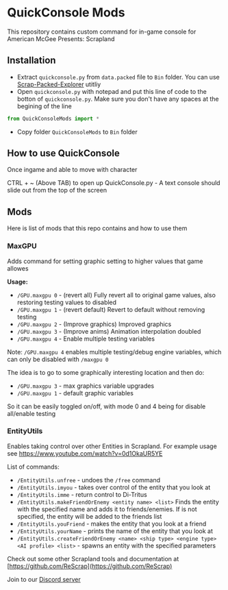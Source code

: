 # QuickConsole Mods

This repository contains custom command for in-game console for American McGee Presents: Scrapland

## Installation

 - Extract `quickconsole.py` from `data.packed` file to `Bin` folder. You can use [Scrap-Packed-Explorer](https://github.com/ReScrap/Scrap-Packed-Explorer) utitliy
 - Open `quickconsole.py` with notepad and put this line of code to the botton of `quickconsole.py`. Make sure you don't have any spaces at the begining of the line

```python
from QuickConsoleMods import *
```

 - Copy folder `QuickConsoleMods` to `Bin` folder

## How to use QuickConsole

Once ingame and able to move with character

CTRL + ~ (Above TAB) to open up QuickConsole.py - A text console should slide out from the top of the screen

## Mods

Here is list of mods that this repo contains and how to use them

### MaxGPU

Adds command for setting graphic setting to higher values that game allowes

**Usage:**

 - `/GPU.maxgpu 0` - (revert all) Fully revert all to original game values, also restoring testing values to disabled
 - `/GPU.maxgpu 1` - (revert default) Revert to default without removing testing
 - `/GPU.maxgpu 2` - (Improve graphics) Improved graphics
 - `/GPU.maxgpu 3` - (Improve anims) Animation interpolation doubled
 - `/GPU.maxgpu 4` - Enable multiple testing variables

Note: `/GPU.maxgpu 4` enables multiple testing/debug engine variables, which can only be disabled with `/maxgpu 0`

The idea is to go to some graphically interesting location and then do:

 - `/GPU.maxgpu 3` - max graphics variable upgrades
 - `/GPU.maxgpu 1` - default graphic variables

So it can be easily toggled on/off, with mode 0 and 4 being for disable all/enable testing

### EntityUtils

Enables taking control over other Entities in Scrapland.
For example usage see https://www.youtube.com/watch?v=0d1OkaUR5YE

List of commands:

 - `/EntityUtils.unfree` - undoes the `/free` command
 - `/EntityUtils.imyou` - takes over control of the entity that you look at
 - `/EntityUtils.imme` - return control to Di-Tritus
 - `/EntityUtils.makeFriendOrEnemy <entity name> <list>`  Finds the entity with the specified name and adds it to friends/enemies. If <list> is not specified, the entity will be added to the friends list
 - `/EntityUtils.youFriend` - makes the entity that you look at a friend
 - `/EntityUtils.yourName` - prints the name of the entity that you look at
 - `/EntityUtils.createFriendOrEnemy <name> <ship type> <engine type> <AI profile> <list>` - spawns an entity with the specified parameters

Check out some other Scrapland tools and documentation at [https://github.com/ReScrap](https://github.com/ReScrap)

Join to our [Discord server](discord.gg/eBw2Pzpu4w)
